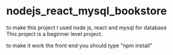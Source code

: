 # nodejs_react_mysql_bookstore
 to make this project I used node js, react and mysql for database  
 This project is a beginner level project.

 to make it work the front end you should type "npm install" 
